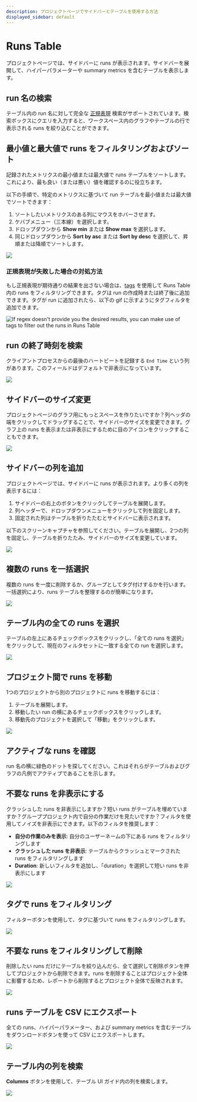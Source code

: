 ```yaml
---
description: プロジェクトページでサイドバーとテーブルを使用する方法
displayed_sidebar: default
---
```



# Runs Table

プロジェクトページでは、サイドバーに runs が表示されます。サイドバーを展開して、ハイパーパラメーターや summary metrics を含むテーブルを表示します。

## run 名の検索

テーブル内の run 名に対して完全な [正規表現](https://dev.mysql.com/doc/refman/8.0/en/regexp.html) 検索がサポートされています。検索ボックスにクエリを入力すると、ワークスペース内のグラフやテーブルの行で表示される runs を絞り込むことができます。

## 最小値と最大値で runs をフィルタリングおよびソート

記録されたメトリクスの最小値または最大値で runs テーブルをソートします。これにより、最も良い（または悪い）値を確認するのに役立ちます。

以下の手順で、特定のメトリクスに基づいて run テーブルを最小値または最大値でソートできます：

1. ソートしたいメトリクスのある列にマウスをホバーさせます。
2. ケバブメニュー（三本線）を選択します。
3. ドロップダウンから **Show min** または **Show max** を選択します。
4. 同じドロップダウンから **Sort by asc** または **Sort by desc** を選択して、昇順または降順でソートします。

![](/images/app_ui/runs_min_max.gif)

### 正規表現が失敗した場合の対処方法

もし正規表現が期待通りの結果を出さない場合は、[tags](tags.md) を使用して Runs Table 内の runs をフィルタリングできます。タグは run の作成時または終了後に追加できます。タグが run に追加されたら、以下の gif に示すようにタグフィルタを追加できます。

![If regex doesn't provide you the desired results, you can make use of tags to filter out the runs in Runs Table](@site/static/images/app_ui/tags.gif)

## run の終了時刻を検索

クライアントプロセスからの最後のハートビートを記録する `End Time` という列があります。このフィールドはデフォルトで非表示になっています。

![](/images/app_ui/search_run_endtime.png)

## サイドバーのサイズ変更

プロジェクトページのグラフ用にもっとスペースを作りたいですか？列ヘッダの端をクリックしてドラッグすることで、サイドバーのサイズを変更できます。グラフ上の runs を表示または非表示にするために目のアイコンをクリックすることもできます。

![](https://downloads.intercomcdn.com/i/o/153755378/d54ae70fb8155657a87545b1/howto+-+resize+column.gif)

## サイドバーの列を追加

プロジェクトページでは、サイドバーに runs が表示されます。より多くの列を表示するには：

1. サイドバーの右上のボタンをクリックしてテーブルを展開します。
2. 列ヘッダーで、ドロップダウンメニューをクリックして列を固定します。
3. 固定された列はテーブルを折りたたむとサイドバーに表示されます。

以下のスクリーンキャプチャを参照してください。テーブルを展開し、2つの列を固定し、テーブルを折りたたみ、サイドバーのサイズを変更しています。

![](https://downloads.intercomcdn.com/i/o/152951680/cf8cbc6b35e923be2551ba20/howto+-+pin+rows+in+table.gif)

## 複数の runs を一括選択

複数の runs を一度に削除するか、グループとしてタグ付けするかを行います。一括選択により、runs テーブルを整理するのが簡単になります。

![](/images/app_ui/howto_bulk_select.gif)

## テーブル内の全ての runs を選択

テーブルの左上にあるチェックボックスをクリックし、「全ての runs を選択」をクリックして、現在のフィルタセットに一致する全ての run を選択します。

![](/images/app_ui/all_runs_select.gif)

## プロジェクト間で runs を移動

1つのプロジェクトから別のプロジェクトに runs を移動するには：

1. テーブルを展開します。
2. 移動したい run の横にあるチェックボックスをクリックします。
3. 移動先のプロジェクトを選択して「移動」をクリックします。

![](/images/app_ui/howto_move_runs.gif)

## アクティブな runs を確認

run 名の横に緑色のドットを探してください。これはそれらがテーブルおよびグラフの凡例でアクティブであることを示します。

## 不要な runs を非表示にする

クラッシュした runs を非表示にしますか？短い runs がテーブルを埋めていますか？グループプロジェクト内で自分の作業だけを見たいですか？フィルタを使用してノイズを非表示にできます。以下のフィルタを推奨します：

* **自分の作業のみを表示**: 自分のユーザーネームの下にある runs をフィルタリングします
* **クラッシュした runs を非表示**: テーブルからクラッシュとマークされた runs をフィルタリングします
* **Duration**: 新しいフィルタを追加し、「duration」を選択して短い runs を非表示にします

![](/images/app_ui/hide_uninsteresting.png)

## タグで runs をフィルタリング

フィルターボタンを使用して、タグに基づいて runs をフィルタリングします。

![](/images/app_ui/filter_runs.gif)

## 不要な runs をフィルタリングして削除

削除したい runs だけにテーブルを絞り込んだら、全て選択して削除ボタンを押してプロジェクトから削除できます。runs を削除することはプロジェクト全体に影響するため、レポートから削除するとプロジェクト全体で反映されます。

![](/images/app_ui/filter_unwanted_runs.gif)

## runs テーブルを CSV にエクスポート

全ての runs、ハイパーパラメーター、および summary metrics を含むテーブルをダウンロードボタンを使って CSV にエクスポートします。

![](/images/app_ui/export_to_csv.gif)

## テーブル内の列を検索

**Columns** ボタンを使用して、テーブル UI ガイド内の列を検索します。

![](/images/app_ui/search_columns.gif)